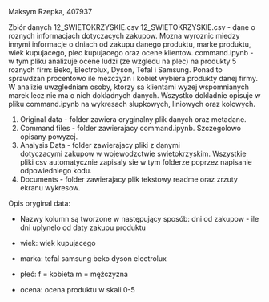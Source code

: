 Maksym Rzepka, 407937

Zbiór danych 12_SWIETOKRZYSKIE.csv
12_SWIETOKRZYSKIE.csv - dane o roznych informacjach dotyczacych zakupow. Mozna wyroznic miedzy innymi informacje o dniach od zakupu danego produktu, marke produktu, wiek kupujacego, plec kupujacego oraz ocene klientow. 
command.ipynb - w tym pliku analizuje ocene ludzi (ze wzgledu na plec) na produkty 5 roznych firm: Beko, Electrolux, Dyson, Tefal i Samsung. Ponad to sprawdzan procentowo ile mezczyzn i kobiet wybiera produkty danej firmy. W analizie uwzgledniam osoby, ktorzy sa klientami wyzej wspomnianych marek lecz nie ma o nich dokladnych danych. Wszystko dokladnie opisuje w pliku command.ipynb na wykresach slupkowych, liniowych oraz kolowych.


1) Original data - folder zawiera oryginalny plik danych oraz metadane.
2) Command files - folder zawierajacy command.ipynb. Szczegolowo opisany powyzej.
3) Analysis Data - folder zawierajacy pliki z danymi   
                dotyczacymi zakupow w wojewodzctwie swietokrzyskim. Wszystkie pliki csv automatycznie zapisaly sie w tym folderze poprzez napisanie odpowiedniego kodu.
4) Documents - folder zawierajacy plik tekstowy readme oraz zrzuty ekranu wykresow.

Opis oryginal data:
- Nazwy kolumn są tworzone w następujący sposób:
    dni od zakupow - ile dni uplynelo od daty zakupu 
                     produktu

- wiek:
    wiek kupujacego

- marka:
    tefal
    samsung
    beko
    dyson
    electrolux

- płeć:
    f = kobieta
    m = mężczyzna
    
- ocena:
    ocena produktu w skali 0-5